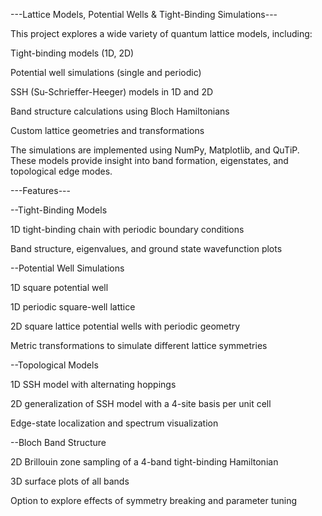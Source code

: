 ---Lattice Models, Potential Wells & Tight-Binding Simulations---

This project explores a wide variety of quantum lattice models, including:

Tight-binding models (1D, 2D)

Potential well simulations (single and periodic)

SSH (Su-Schrieffer-Heeger) models in 1D and 2D

Band structure calculations using Bloch Hamiltonians

Custom lattice geometries and transformations

The simulations are implemented using NumPy, Matplotlib, and QuTiP. These models provide insight into band formation, eigenstates, and topological edge modes.

---Features---

--Tight-Binding Models

1D tight-binding chain with periodic boundary conditions

Band structure, eigenvalues, and ground state wavefunction plots

--Potential Well Simulations

1D square potential well

1D periodic square-well lattice

2D square lattice potential wells with periodic geometry

Metric transformations to simulate different lattice symmetries

--Topological Models

1D SSH model with alternating hoppings

2D generalization of SSH model with a 4-site basis per unit cell

Edge-state localization and spectrum visualization

--Bloch Band Structure

2D Brillouin zone sampling of a 4-band tight-binding Hamiltonian

3D surface plots of all bands

Option to explore effects of symmetry breaking and parameter tuning

